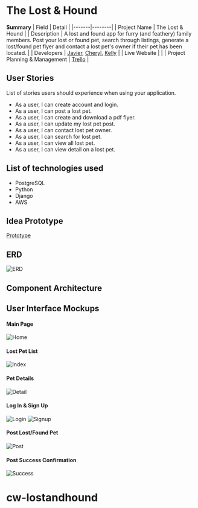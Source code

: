 # The Lost & Hound

**Summary**
| Field | Detail |
|-------|--------|
| Project Name | The Lost & Hound |
| Description | A lost and found app for furry (and feathery) family members. Post your lost or found pet, search through listings, generate a lost/found pet flyer and contact a lost pet's owner if their pet has been located. |
| Developers | [Javier](https://github.com/Vanillajaviscript), [Cheryl](https://github.com/chess2022), [Kelly](https://github.com/kellyluuu) |
| Live Website |  |
| Project Planning & Management | [Trello](https://trello.com/b/C0LXFmGi/lost-and-hound) |


## User Stories

List of stories users should experience when using your application.

- As a user, I can create account and login.
- As a user, I can post a lost pet.
- As a user, I can create and download a pdf flyer.
- As a user, I can update my lost pet post.
- As a user, I can contact lost pet owner.
- As a user, I can search for lost pet.
- As a user, I can view all lost pet.
- As a user, I can view detail on a lost pet.

## List of technologies used

- PostgreSQL
- Python
- Django
- AWS

## Idea Prototype
[Prototype](https://xd.adobe.com/view/fbbda07b-678a-4a6c-ad3e-a6c1cc736064-aeee/?fullscreen&hints=off)

## ERD
![ERD](erd.png)




## Component Architecture




## User Interface Mockups

#### Main Page
![Home](/docs/Home.png)

#### Lost Pet List 
![Index](/docs/LostIndex.png)

#### Pet Details
![Detail](/docs/PetDetail.png)

#### Log In & Sign Up
![Login](/docs/AccountLogin.png)
![Signup](/docs/AccountCreate.png)

#### Post Lost/Found Pet
![Post](/docs/Post.png)

#### Post Success Confirmation
![Success](/docs/Success.png)





# cw-lostandhound
